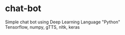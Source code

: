 # chat-bot
Simple chat bot using Deep Learning 
Language "Python"<br>Tensorflow, numpy, gTTS, nltk, keras
